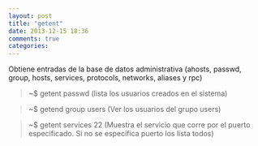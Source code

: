 ```yaml
---
layout: post
title: "getent"
date: 2013-12-15 18:36
comments: true
categories: 
---
```

Obtiene entradas de la base de datos administrativa (ahosts, passwd, group, hosts, services, protocols, networks, aliases y rpc)

>~$ getent passwd (lista los usuarios creados en el sistema)

>~$ getend group users (Ver los usuarios del grupo users)

>~$ getent services 22 (Muestra el servicio que corre por el puerto especificado. Si no se especifica puerto los lista todos)

